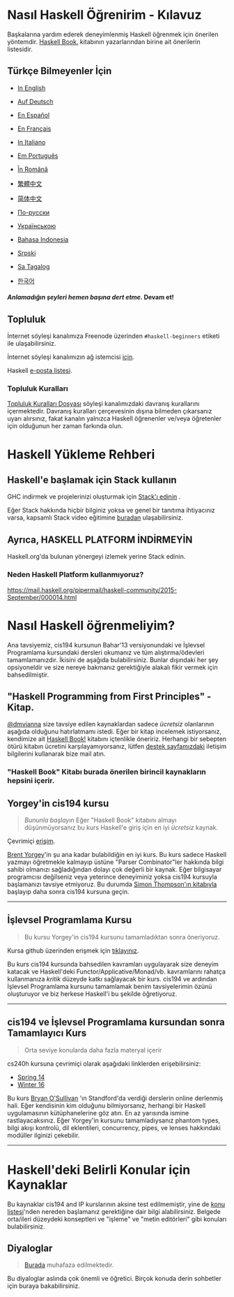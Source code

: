 # Nasıl Haskell Öğrenirim - Kılavuz

 Başkalarına yardım ederek deneyimlenmiş Haskell öğrenmek için önerilen yöntemdir. [Haskell Book.](http://haskellbook.com) kitabının yazarlarından birine ait önerilerin listesidir. 

## Türkçe Bilmeyenler İçin

- [In English](README.md)

- [Auf Deutsch](guide-de.md)

- [En Español](guide-es.md)

- [En Français](guide-fr.md)

- [In Italiano](guide-it.md)

- [Em Português](guide-pt.md)

- [În Română](guide-ro.md)

- [繁體中文](guide-zh_tw.md)

- [简体中文](guide-zh_CN.md)

- [По-русски](guide-ru.md)

- [Українською](guide-ua.md)

- [Bahasa Indonesia](guide-id.md)

- [Srpski](guide-sr.md)

- [Sa Tagalog](guide-tl.md)

- [한국어](guide-ko.md)

#### _Anlamadığın şeyleri hemen başına dert etme_. Devam et!

## Topluluk

İnternet söyleşi kanalımıza Freenode üzerinden `#haskell-beginners` etiketi ile ulaşabilirsiniz.

İnternet söyleşi kanalımızın ağ istemcisi [için](http://webchat.freenode.net/).

Haskell [e-posta listesi](https://wiki.haskell.org/Mailing_lists).

### Topluluk Kuralları

[Topluluk Kuralları Dosyası](coc.md) söyleşi kanalımızdaki davranış kurallarını içermektedir. Davranış kuralları çerçevesinin dışına bilmeden çıkarsanız uyarı alırsınız, fakat kanalın yalnızca Haskell öğrenenler ve/veya öğretenler için olduğunun her zaman farkında olun.

# Haskell Yükleme Rehberi

## Haskell'e başlamak için Stack kullanın

GHC indirmek ve projelerinizi oluşturmak için [Stack'ı edinin](http://haskellstack.org) .

Eğer Stack hakkında hiçbir bilginiz yoksa ve genel bir tanıtıma ihtiyacınız varsa, kapsamlı Stack video eğitimine [buradan](https://www.youtube.com/watch?v=sRonIB8ZStw) ulaşabilirsiniz.

## Ayrıca, HASKELL PLATFORM İNDİRMEYİN

Haskell.org'da bulunan yönergeyi izlemek yerine Stack edinin.

### Neden Haskell Platform kullanmıyoruz?

https://mail.haskell.org/pipermail/haskell-community/2015-September/000014.html

# Nasıl Haskell öğrenmeliyim?

Ana tavsiyemiz, cis194 kursunun Bahar'13 versiyonundaki ve İşlevsel Programlama kursundaki dersleri okumanız ve tüm alıştırma/ödevleri tamamlamanızdır. İkisini de aşağıda bulabilirsiniz. Bunlar dışındaki her şey opsiyoneldir ve size nereye bakmanız gerektiğiyle alakalı fikir vermek için bahsedilmiştir.

## "Haskell Programming from First Principles" - Kitap.

[@dmvianna](https://github.com/dmvianna) size tavsiye edilen kaynaklardan sadece _ücretsiz_ olanlarının aşağıda olduğunu hatırlatmamı istedi. Eğer bir kitap incelemek istiyorsanız, kendimize ait [Haskell Book!](http://haskellbook.com) kitabını içtenlikle öneririz. Herhangi bir sebepten ötürü kitabın ücretini karşılayamıyorsanız, lütfen [destek sayfamızdaki](http://haskellbook.com/support.html) iletişim bilgilerini kullanarak bize mail atın.

### "Haskell Book" Kitabı burada önerilen birincil kaynakların hepsini içerir.

## Yorgey'in cis194 kursu 

> _Bununla başlayın_ Eğer "Haskell Book" kitabını almayı düşünmüyorsanız bu kurs Haskell'e giriş için en iyi _ücretsiz_  kaynak.

Çevrimiçi [erişim](http://www.seas.upenn.edu/~cis194/spring13/lectures.html).

[Brent Yorgey](https://byorgey.wordpress.com)'in şu ana kadar bulabildiğin 
en iyi kurs. Bu kurs sadece Haskell yazmayı öğretmekle kalmayıp üstüne "Parser Combinator"ler
hakkında bilgi sahibi olmanızı sağladığından dolayı çok değerli bir kaynak.
Eğer bilgisayar programcısı değilseniz veya yeterince deneyiminiz yoksa cis194 
kursuyla başlamanızı tavsiye etmiyoruz. Bu durumda 
[Simon Thompson'ın kitabıyla](http://www.haskellcraft.com/craft3e/Home.html) başlayıp
daha sonra cis194 kursuna geçin.

---

## İşlevsel Programlama Kursu

> Bu kursu Yorgey'in cis194 kursunu tamamladıktan sonra öneriyoruz.

Kursa github üzerinden erişmek için [tıklayınız](https://github.com/bitemyapp/fp-course).

Bu kurs cis194 kursunda bahsedilen kavramları uygulayarak size deneyim katacak
ve Haskell'deki Functor/Applicative/Monad/vb. kavramlarını rahatça kullanmanıza 
_kritik_ düzeyde katkı sağlayacak bir kurs. cis194 ve ardından İşlevsel Programlama
kursunu tamamlamak benim tavsiyelerimin özünü oluşturuyor ve biz herkese Haskell'i
bu şekilde öğretiyoruz.

---

##  cis194 ve İşlevsel Programlama kursundan sonra Tamamlayıcı Kurs

> Orta seviye konularda daha fazla materyal içerir

cs240h kursuna çevrimiçi olarak aşağıdaki linklerden erişebilirsiniz:

- [Spring 14](http://www.scs.stanford.edu/14sp-cs240h/)
- [Winter 16](http://www.scs.stanford.edu/16wi-cs240h/)

Bu kurs [Bryan O'Sullivan](https://github.com/bos) 'ın Standford'da verdiği
derslerin online derlenmiş hali. Eğer kendisinin kim olduğunu bilmiyorsanız, 
herhangi bir Haskell uygulamasının kütüphanelerine göz atın. En az yarısında
ismine rastlayacaksınız. Eğer Yorgey'in kursunu tamamladıysanız
phantom types, bilgi akışı kontrolü, dil eklentileri, concurrency,
pipes, ve lenses hakkındaki modüller ilginizi çekebilir.

---

# Haskell'deki Belirli Konular için Kaynaklar

Bu kaynaklar cis194 and IP kurslarının aksine test edilmemiştir, yine de [konu listesi](specific_topics.md)'nden nereden başlamanız gerektiğine dair bilgi alabilirsiniz. Belgede orta/ileri düzeydeki konseptleri ve "işleme" ve "metin editörleri" gibi konuları bulabilirsiniz.

## Diyaloglar

> [Burada](dialogues.md) muhafaza edilmektedir.

Bu diyaloglar aslında çok önemli ve öğretici. Birçok konuda derin sohbetler
için buraya bakabilirsiniz.
